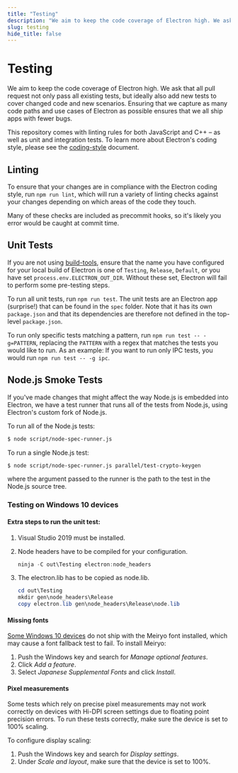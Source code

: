 ```yaml
---
title: "Testing"
description: "We aim to keep the code coverage of Electron high. We ask that all pull request not only pass all existing tests, but ideally also add new tests to cover changed code and new scenarios. Ensuring that we capture as many code paths and use cases of Electron as possible ensures that we all ship apps with fewer bugs."
slug: testing
hide_title: false
---
```


# Testing

We aim to keep the code coverage of Electron high. We ask that all pull
request not only pass all existing tests, but ideally also add new tests
to cover changed code and new scenarios. Ensuring that we capture as
many code paths and use cases of Electron as possible ensures that we
all ship apps with fewer bugs.

This repository comes with linting rules for both JavaScript and C++ –
as well as unit and integration tests. To learn more about Electron's
coding style, please see the [coding-style](coding-style.md) document.

## Linting

To ensure that your changes are in compliance with the Electron coding
style, run `npm run lint`, which will run a variety of linting checks
against your changes depending on which areas of the code they touch.

Many of these checks are included as precommit hooks, so it's likely
you error would be caught at commit time.

## Unit Tests

If you are not using [build-tools](https://github.com/electron/build-tools),
ensure that the name you have configured for your
local build of Electron is one of `Testing`, `Release`, `Default`, or
you have set `process.env.ELECTRON_OUT_DIR`. Without these set, Electron will fail
to perform some pre-testing steps.

To run all unit tests, run `npm run test`. The unit tests are an Electron
app (surprise!) that can be found in the `spec` folder. Note that it has
its own `package.json` and that its dependencies are therefore not defined
in the top-level `package.json`.

To run only specific tests matching a pattern, run `npm run test --
-g=PATTERN`, replacing the `PATTERN` with a regex that matches the tests
you would like to run. As an example: If you want to run only IPC tests, you
would run `npm run test -- -g ipc`.

## Node.js Smoke Tests

If you've made changes that might affect the way Node.js is embedded into Electron,
we have a test runner that runs all of the tests from Node.js, using Electron's custom fork
of Node.js.

To run all of the Node.js tests:

```bash
$ node script/node-spec-runner.js
```

To run a single Node.js test:

```bash
$ node script/node-spec-runner.js parallel/test-crypto-keygen
```

where the argument passed to the runner is the path to the test in
the Node.js source tree.

### Testing on Windows 10 devices

#### Extra steps to run the unit test:

1. Visual Studio 2019 must be installed.
2. Node headers have to be compiled for your configuration.

   ```powershell
   ninja -C out\Testing electron:node_headers
   ```

3. The electron.lib has to be copied as node.lib.

   ```powershell
   cd out\Testing
   mkdir gen\node_headers\Release
   copy electron.lib gen\node_headers\Release\node.lib
   ```

#### Missing fonts

[Some Windows 10 devices](https://learn.microsoft.com/en-us/typography/fonts/windows_10_font_list) do not ship with the Meiryo font installed, which may cause a font fallback test to fail. To install Meiryo:

1. Push the Windows key and search for _Manage optional features_.
2. Click _Add a feature_.
3. Select _Japanese Supplemental Fonts_ and click _Install_.

#### Pixel measurements

Some tests which rely on precise pixel measurements may not work correctly on
devices with Hi-DPI screen settings due to floating point precision errors.
To run these tests correctly, make sure the device is set to 100% scaling.

To configure display scaling:

1. Push the Windows key and search for _Display settings_.
2. Under _Scale and layout_, make sure that the device is set to 100%.
